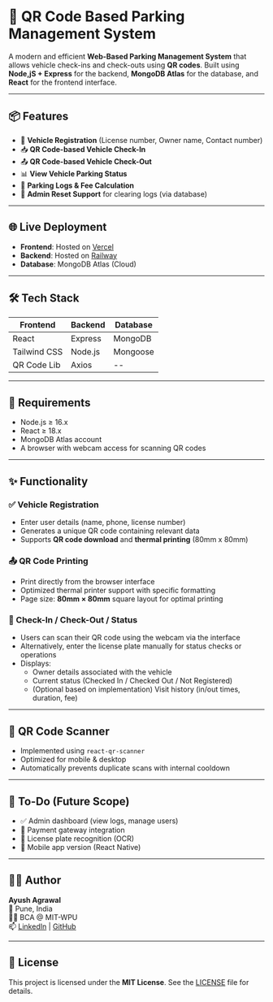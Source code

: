 # 🚗 QR Code Based Parking Management System

A modern and efficient **Web-Based Parking Management System** that allows vehicle check-ins and check-outs using **QR codes**. Built using **Node,jS + Express** for the backend, **MongoDB Atlas** for the database, and **React** for the frontend interface.

---

## 📦 Features

- 🔐 **Vehicle Registration** (License number, Owner name, Contact number)
- 📥 **QR Code-based Vehicle Check-In**
- 📤 **QR Code-based Vehicle Check-Out**
- 📊 **View Vehicle Parking Status**
- 🧾 **Parking Logs & Fee Calculation**
- 🧹 **Admin Reset Support** for clearing logs (via database)

---


## 🌐 Live Deployment
- **Frontend**: Hosted on [Vercel](https://vercel.com/)
- **Backend**: Hosted on [Railway](https://railway.app/)
- **Database**: MongoDB Atlas (Cloud)

---

## 🛠️ Tech Stack

| Frontend      | Backend   | Database      |
|---------------|-----------|---------------|
| React         | Express   | MongoDB       |
| Tailwind CSS  | Node.js   | Mongoose      |
| QR Code Lib   | Axios     | --            |

---

## 🧰 Requirements

- Node.js ≥ 16.x
- React ≥ 18.x
- MongoDB Atlas account
- A browser with webcam access for scanning QR codes

---

## ✨ Functionality


### ✅ Vehicle Registration
- Enter user details (name, phone, license number)
- Generates a unique QR code containing relevant data
- Supports **QR code download** and **thermal printing** (80mm x 80mm)

### 📤 QR Code Printing
- Print directly from the browser interface
- Optimized thermal printer support with specific formatting
- Page size: **80mm × 80mm** square layout for optimal printing

### 📲 Check-In / Check-Out / Status
- Users can scan their QR code using the webcam via the interface
- Alternatively, enter the license plate manually for status checks or operations
- Displays:
    - Owner details associated with the vehicle
    - Current status (Checked In / Checked Out / Not Registered)
    * (Optional based on implementation) Visit history (in/out times, duration, fee)

---

## 📸 QR Code Scanner

- Implemented using `react-qr-scanner`
- Optimized for mobile & desktop
- Automatically prevents duplicate scans with internal cooldown

---


## 📌 To-Do (Future Scope)

- ✅ Admin dashboard (view logs, manage users)
- 💸 Payment gateway integration
- 🪪 License plate recognition (OCR)
- 📱 Mobile app version (React Native)

---

## 🧑‍💻 Author

**Ayush Agrawal**  
📍 Pune, India  
👨‍🎓 BCA @ MIT-WPU  
📫 [LinkedIn](https://linkedin.com/in/ayushagrawal733) | [GitHub](https://github.com/theLivingSofa)

---

## 📝 License

This project is licensed under the **MIT License**. See the [LICENSE](LICENSE) file for details.
